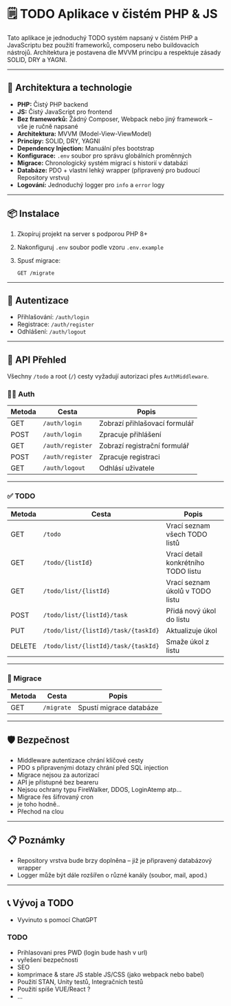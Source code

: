 # 🗒️ TODO Aplikace v čistém PHP & JS

Tato aplikace je jednoduchý TODO systém napsaný v čistém PHP a JavaScriptu bez použití frameworků, composeru nebo buildovacích nástrojů. Architektura je postavena dle MVVM principu a respektuje zásady SOLID, DRY a YAGNI.

---

## 📐 Architektura a technologie

* **PHP:** Čistý PHP backend
* **JS:** Čistý JavaScript pro frontend
* **Bez frameworků:** Žádný Composer, Webpack nebo jiný framework – vše je ručně napsané
* **Architektura:** MVVM (Model-View-ViewModel)
* **Principy:** SOLID, DRY, YAGNI
* **Dependency Injection:** Manuální přes bootstrap
* **Konfigurace:** `.env` soubor pro správu globálních proměnných
* **Migrace:** Chronologický systém migrací s historií v databázi
* **Databáze:** PDO + vlastní lehký wrapper (připravený pro budoucí Repository vrstvu)
* **Logování:** Jednoduchý logger pro `info` a `error` logy

---

## 📦 Instalace

1. Zkopíruj projekt na server s podporou PHP 8+
2. Nakonfiguruj `.env` soubor podle vzoru `.env.example`
3. Spusť migrace:

   ```
   GET /migrate
   ```

---

## 🔐 Autentizace

* Přihlašování: `/auth/login`
* Registrace: `/auth/register`
* Odhlášení: `/auth/logout`

---

## 🧩 API Přehled

Všechny `/todo` a root (`/`) cesty vyžadují autorizaci přes `AuthMiddleware`.

### 🧑‍💼 Auth

| Metoda | Cesta            | Popis                         |
| ------ | ---------------- | ----------------------------- |
| GET    | `/auth/login`    | Zobrazí přihlašovací formulář |
| POST   | `/auth/login`    | Zpracuje přihlášení           |
| GET    | `/auth/register` | Zobrazí registrační formulář  |
| POST   | `/auth/register` | Zpracuje registraci           |
| GET    | `/auth/logout`   | Odhlásí uživatele             |

---

### ✅ TODO

| Metoda | Cesta                               | Popis                               |
| ------ | ----------------------------------- | ----------------------------------- |
| GET    | `/todo`                             | Vrací seznam všech TODO listů       |
| GET    | `/todo/{listId}`                    | Vrací detail konkrétního TODO listu |
| GET    | `/todo/list/{listId}`               | Vrací seznam úkolů v TODO listu     |
| POST   | `/todo/list/{listId}/task`          | Přidá nový úkol do listu            |
| PUT    | `/todo/list/{listId}/task/{taskId}` | Aktualizuje úkol                    |
| DELETE | `/todo/list/{listId}/task/{taskId}` | Smaže úkol z listu                  |

---

### 🧱 Migrace

| Metoda | Cesta      | Popis                   |
| ------ | ---------- | ----------------------- |
| GET    | `/migrate` | Spustí migrace databáze |

---

## 🛡️ Bezpečnost

* Middleware autentizace chrání klíčové cesty
* PDO s připravenými dotazy chrání před SQL injection
* Migrace nejsou za autorizací
* API je přístupné bez beareru 
* Nejsou ochrany typu FireWalker, DDOS, LoginAtemp atp...
* Migrace řes šifrovaný cron
* je toho hodně..
* Přechod na clou

---

## 📋 Poznámky

* Repository vrstva bude brzy doplněna – již je připravený databázový wrapper
* Logger může být dále rozšířen o různé kanály (soubor, mail, apod.)

---

## 📞 Vývoj a TODO

- Vyvinuto s pomocí ChatGPT

### TODO
- Prihlasovani pres PWD (login bude hash v url) 
- vyřešení bezpečnosti
- SEO
- komprimace & stare JS stable JS/CSS (jako webpack nebo babel)
- Použití STAN, Unity testů, Integračních testů
- Použití spíše VUE/React ?
- ... 

